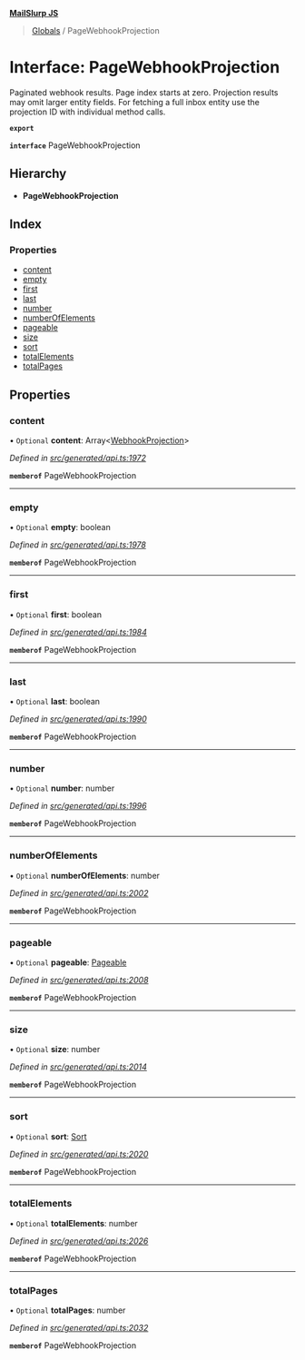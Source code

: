 **[MailSlurp JS](../README.md)**

> [Globals](../README.md) / PageWebhookProjection

# Interface: PageWebhookProjection

Paginated webhook results. Page index starts at zero. Projection results may omit larger entity fields. For fetching a full inbox entity use the projection ID with individual method calls.

**`export`** 

**`interface`** PageWebhookProjection

## Hierarchy

* **PageWebhookProjection**

## Index

### Properties

* [content](pagewebhookprojection.md#content)
* [empty](pagewebhookprojection.md#empty)
* [first](pagewebhookprojection.md#first)
* [last](pagewebhookprojection.md#last)
* [number](pagewebhookprojection.md#number)
* [numberOfElements](pagewebhookprojection.md#numberofelements)
* [pageable](pagewebhookprojection.md#pageable)
* [size](pagewebhookprojection.md#size)
* [sort](pagewebhookprojection.md#sort)
* [totalElements](pagewebhookprojection.md#totalelements)
* [totalPages](pagewebhookprojection.md#totalpages)

## Properties

### content

• `Optional` **content**: Array\<[WebhookProjection](webhookprojection.md)>

*Defined in [src/generated/api.ts:1972](https://github.com/mailslurp/mailslurp-client/blob/ff09436/src/generated/api.ts#L1972)*

**`memberof`** PageWebhookProjection

___

### empty

• `Optional` **empty**: boolean

*Defined in [src/generated/api.ts:1978](https://github.com/mailslurp/mailslurp-client/blob/ff09436/src/generated/api.ts#L1978)*

**`memberof`** PageWebhookProjection

___

### first

• `Optional` **first**: boolean

*Defined in [src/generated/api.ts:1984](https://github.com/mailslurp/mailslurp-client/blob/ff09436/src/generated/api.ts#L1984)*

**`memberof`** PageWebhookProjection

___

### last

• `Optional` **last**: boolean

*Defined in [src/generated/api.ts:1990](https://github.com/mailslurp/mailslurp-client/blob/ff09436/src/generated/api.ts#L1990)*

**`memberof`** PageWebhookProjection

___

### number

• `Optional` **number**: number

*Defined in [src/generated/api.ts:1996](https://github.com/mailslurp/mailslurp-client/blob/ff09436/src/generated/api.ts#L1996)*

**`memberof`** PageWebhookProjection

___

### numberOfElements

• `Optional` **numberOfElements**: number

*Defined in [src/generated/api.ts:2002](https://github.com/mailslurp/mailslurp-client/blob/ff09436/src/generated/api.ts#L2002)*

**`memberof`** PageWebhookProjection

___

### pageable

• `Optional` **pageable**: [Pageable](pageable.md)

*Defined in [src/generated/api.ts:2008](https://github.com/mailslurp/mailslurp-client/blob/ff09436/src/generated/api.ts#L2008)*

**`memberof`** PageWebhookProjection

___

### size

• `Optional` **size**: number

*Defined in [src/generated/api.ts:2014](https://github.com/mailslurp/mailslurp-client/blob/ff09436/src/generated/api.ts#L2014)*

**`memberof`** PageWebhookProjection

___

### sort

• `Optional` **sort**: [Sort](sort.md)

*Defined in [src/generated/api.ts:2020](https://github.com/mailslurp/mailslurp-client/blob/ff09436/src/generated/api.ts#L2020)*

**`memberof`** PageWebhookProjection

___

### totalElements

• `Optional` **totalElements**: number

*Defined in [src/generated/api.ts:2026](https://github.com/mailslurp/mailslurp-client/blob/ff09436/src/generated/api.ts#L2026)*

**`memberof`** PageWebhookProjection

___

### totalPages

• `Optional` **totalPages**: number

*Defined in [src/generated/api.ts:2032](https://github.com/mailslurp/mailslurp-client/blob/ff09436/src/generated/api.ts#L2032)*

**`memberof`** PageWebhookProjection
